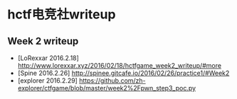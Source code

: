 # hctf电竞社writeup
## Week 2 writeup
* [LoRexxar 2016.2.18] http://www.lorexxar.xyz/2016/02/18/hctfgame_week2_writeup/#more
* [Spine 2016.2.26] http://spinee.gitcafe.io/2016/02/26/practice1/#Week2
* [explorer 2016.2.29] https://github.com/zh-explorer/ctfgame/blob/master/week2%2Fpwn_step3_poc.py
